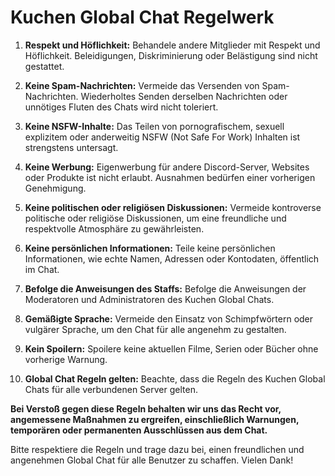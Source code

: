 # Kuchen Global Chat Regelwerk

1. **Respekt und Höflichkeit:** Behandele andere Mitglieder mit Respekt und Höflichkeit. Beleidigungen, Diskriminierung oder Belästigung sind nicht gestattet.

2. **Keine Spam-Nachrichten:** Vermeide das Versenden von Spam-Nachrichten. Wiederholtes Senden derselben Nachrichten oder unnötiges Fluten des Chats wird nicht toleriert.

3. **Keine NSFW-Inhalte:** Das Teilen von pornografischem, sexuell explizitem oder anderweitig NSFW (Not Safe For Work) Inhalten ist strengstens untersagt.

4. **Keine Werbung:** Eigenwerbung für andere Discord-Server, Websites oder Produkte ist nicht erlaubt. Ausnahmen bedürfen einer vorherigen Genehmigung.

5. **Keine politischen oder religiösen Diskussionen:** Vermeide kontroverse politische oder religiöse Diskussionen, um eine freundliche und respektvolle Atmosphäre zu gewährleisten.

6. **Keine persönlichen Informationen:** Teile keine persönlichen Informationen, wie echte Namen, Adressen oder Kontodaten, öffentlich im Chat.

7. **Befolge die Anweisungen des Staffs:** Befolge die Anweisungen der Moderatoren und Administratoren des Kuchen Global Chats.

8. **Gemäßigte Sprache:** Vermeide den Einsatz von Schimpfwörtern oder vulgärer Sprache, um den Chat für alle angenehm zu gestalten.

9. **Kein Spoilern:** Spoilere keine aktuellen Filme, Serien oder Bücher ohne vorherige Warnung.

10. **Global Chat Regeln gelten:** Beachte, dass die Regeln des Kuchen Global Chats für alle verbundenen Server gelten.

**Bei Verstoß gegen diese Regeln behalten wir uns das Recht vor, angemessene Maßnahmen zu ergreifen, einschließlich Warnungen, temporären oder permanenten Ausschlüssen aus dem Chat.**

Bitte respektiere die Regeln und trage dazu bei, einen freundlichen und angenehmen Global Chat für alle Benutzer zu schaffen. Vielen Dank!
